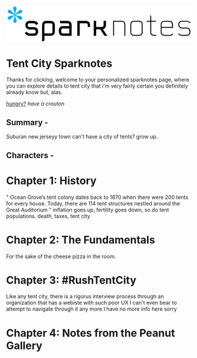 ![jump](2560px-SparkNotes_logo.svg.png)
# Tent City Sparknotes 
Thanks for clicking, welcome to your personalized sparknotes page, where you can explore details to tent city that i'm very fairly certain you definitely already know but, alas. 

[hungry?](https://crouton.net/) 
_have a crouton_



## Summary - 
Suburan new jerseyy town can't have a city of tents? grow up. 

## Characters - 


# Chapter 1: History 
" Ocean Grove’s tent colony dates back to 1870 when there were 200 tents for every house. Today, there are 114 tent structures nestled around the Great Auditorium " inflation goes up, fertility goes down, so do tent populations. 
death, taxes, tent city 

# Chapter 2: The Fundamentals 
For the sake of the cheese pizza in the room. 

# Chapter 3: #RushTentCity 
Like any tent city, there is a rigorus interview process through an organization that has a webiste with such poor UX I can't even bear to attempt to navigate through it any more I have no more info here sorry 

# Chapter 4: Notes from the Peanut Gallery 
